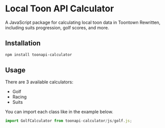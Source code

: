 # Local Toon API Calculator

A JavaScript package for calculating local toon data in Toontown Rewritten, including suits progression, golf scores, and more.

## Installation

```bash
npm install toonapi-calculator
```

## Usage

There are 3 available calculators:

- Golf
- Racing
- Suits

You can import each class like in the example below.

```javascript
import GolfCalculator from toonapi-calculator/js/golf.js;
```
